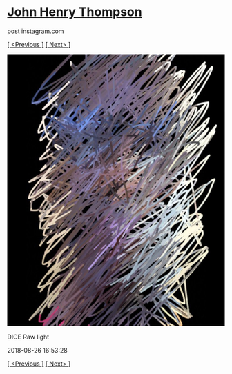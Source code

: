 # [John Henry Thompson](../README.md)
post instagram.com

[[ <Previous ]](2018-08-26-2.md) [[ Next> ]](2018-08-25-1.md)

[![](../media/2018-08-26/DICE-Raw-light.jpg)](../README.md)

DICE Raw light

2018-08-26 16:53:28

[[ <Previous ]](2018-08-26-2.md) [[ Next> ]](2018-08-25-1.md)